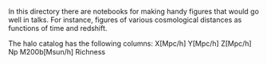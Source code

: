 In this directory there are notebooks for making handy figures that would go well in talks. For instance, figures of various cosmological distances as functions of time and redshift.

The halo catalog has the following columns: X[Mpc/h] Y[Mpc/h] Z[Mpc/h] Np M200b[Msun/h] Richness